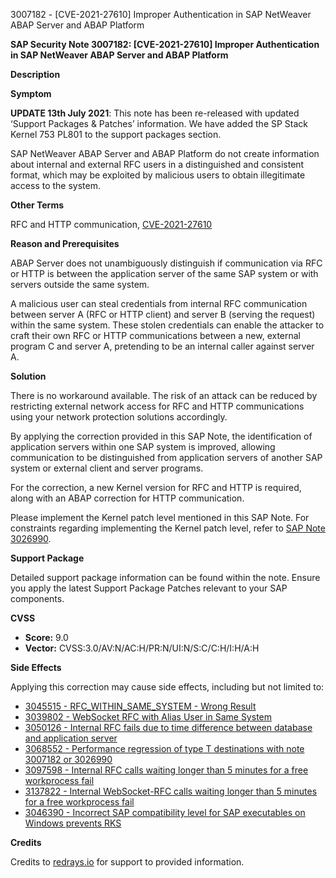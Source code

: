 3007182 - [CVE-2021-27610] Improper Authentication in SAP NetWeaver ABAP Server and ABAP Platform

**SAP Security Note 3007182: [CVE-2021-27610] Improper Authentication in SAP NetWeaver ABAP Server and ABAP Platform**

**Description**

**Symptom**

**UPDATE 13th July 2021**: This note has been re-released with updated ‘Support Packages & Patches’ information. We have added the SP Stack Kernel 753 PL801 to the support packages section.

SAP NetWeaver ABAP Server and ABAP Platform do not create information about internal and external RFC users in a distinguished and consistent format, which may be exploited by malicious users to obtain illegitimate access to the system.

**Other Terms**

RFC and HTTP communication, [CVE-2021-27610](https://cve.mitre.org/cgi-bin/cvename.cgi?name=CVE-2021-27610)

**Reason and Prerequisites**

ABAP Server does not unambiguously distinguish if communication via RFC or HTTP is between the application server of the same SAP system or with servers outside the same system.

A malicious user can steal credentials from internal RFC communication between server A (RFC or HTTP client) and server B (serving the request) within the same system. These stolen credentials can enable the attacker to craft their own RFC or HTTP communications between a new, external program C and server A, pretending to be an internal caller against server A.

**Solution**

There is no workaround available. The risk of an attack can be reduced by restricting external network access for RFC and HTTP communications using your network protection solutions accordingly.

By applying the correction provided in this SAP Note, the identification of application servers within one SAP system is improved, allowing communication to be distinguished from application servers of another SAP system or external client and server programs.

For the correction, a new Kernel version for RFC and HTTP is required, along with an ABAP correction for HTTP communication.

Please implement the Kernel patch level mentioned in this SAP Note. For constraints regarding implementing the Kernel patch level, refer to [SAP Note 3026990](https://me.sap.com/notes/3026990).

**Support Package**

Detailed support package information can be found within the note. Ensure you apply the latest Support Package Patches relevant to your SAP components.

**CVSS**

- **Score:** 9.0
- **Vector:** CVSS:3.0/AV:N/AC:H/PR:N/UI:N/S:C/C:H/I:H/A:H

**Side Effects**

Applying this correction may cause side effects, including but not limited to:
- [3045515 - RFC_WITHIN_SAME_SYSTEM - Wrong Result](https://me.sap.com/notes/3045515)
- [3039802 - WebSocket RFC with Alias User in Same System](https://me.sap.com/notes/3039802)
- [3050126 - Internal RFC fails due to time difference between database and application server](https://me.sap.com/notes/3050126)
- [3068552 - Performance regression of type T destinations with note 3007182 or 3026990](https://me.sap.com/notes/3068552)
- [3097598 - Internal RFC calls waiting longer than 5 minutes for a free workprocess fail](https://me.sap.com/notes/3097598)
- [3137822 - Internal WebSocket-RFC calls waiting longer than 5 minutes for a free workprocess fail](https://me.sap.com/notes/3137822)
- [3046390 - Incorrect SAP compatibility level for SAP executables on Windows prevents RKS](https://me.sap.com/notes/3046390)

**Credits**

Credits to [redrays.io](https://redrays.io) for support to provided information.